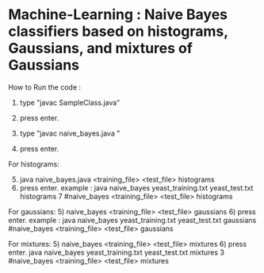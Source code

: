 # Machine-Learning : Naive Bayes classifiers based on histograms, Gaussians, and mixtures of Gaussians

How to Run the code :
1) type "javac SampleClass.java"
2) press enter.

3) type "javac naive_bayes.java "
4) press enter.

For histograms:

5) java naive_bayes.java <training_file> <test_file> histograms <number>
6) press enter.
example : 
java naive_bayes yeast_training.txt yeast_test.txt histograms 7
#naive_bayes <training_file> <test_file> histograms <number of histrogram>

For gaussians:
5) naive_bayes <training_file> <test_file> gaussians
6) press enter.
example : 
java naive_bayes yeast_training.txt yeast_test.txt gaussians
#naive_bayes <training_file> <test_file> gaussians

For mixtures:
5) naive_bayes <training_file> <test_file> mixtures <number>
6) press enter.
java naive_bayes yeast_training.txt yeast_test.txt mixtures 3
#naive_bayes <training_file> <test_file> mixtures <number of gaussians>
